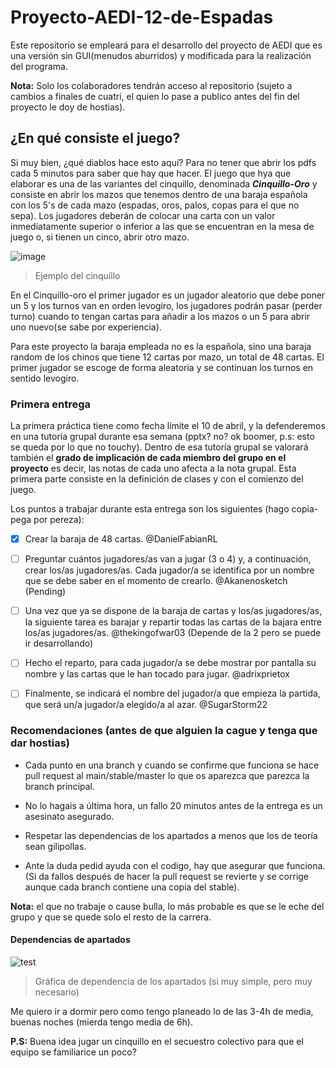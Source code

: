 # Proyecto-AEDI-12-de-Espadas
Este repositorio se empleará para el desarrollo del proyecto de AEDI que es una versión sin GUI(menudos aburridos) y modificada para la realización del programa.

**Nota:** Solo los colaboradores tendrán acceso al repositorio (sujeto a cambios a finales de cuatri, el quien lo pase a publico antes del fin del proyecto le doy de hostias).

## ¿En qué consiste el juego?

Si muy bien, ¿qué diablos hace esto aquí? Para no tener que abrir los pdfs cada 5 minutos para saber que hay que hacer.
El juego que hya que elaborar es una de las variantes del cinquillo, denominada ***Cinquillo-Oro*** y consiste en abrir los mazos que tenemos dentro de una baraja española con los 5's de cada mazo (espadas, oros, palos, copas para el que no sepa). Los jugadores deberán de colocar una carta con un valor inmediatamente superior o inferior a las que se encuentran en la mesa de juego o, si tienen un cinco, abrir otro mazo.

![image](https://user-images.githubusercontent.com/90091466/226657303-e5799d83-6f5b-4176-85d0-ff8396225b81.png)
> Ejemplo del cinquillo

En el Cinquillo-oro el primer jugador es un jugador aleatorio que debe poner un 5 y los turnos van en orden levogiro, los jugadores podrán pasar (perder turno) cuando to tengan cartas para añadir a los mazos o un 5 para abrir uno nuevo(se sabe por experiencia).

Para este proyecto la baraja empleada no es la española, sino una baraja random de los chinos que tiene 12 cartas por mazo, un total de 48 cartas. El primer jugador se escoge de forma aleatoria y se continuan los turnos en sentido levogiro.

### Primera entrega 

La primera práctica tiene como fecha límite el 10 de abril, y la defenderemos en una tutoría grupal durante esa semana (pptx? no? ok boomer, p.s: esto se queda por lo que no touchy). Dentro de esa tutoría grupal se valorará también el **grado de implicación de cada miembro del grupo en el proyecto** es decir, las notas de cada uno afecta a la nota grupal. Esta primera parte consiste en la definición de clases y con el comienzo del juego.

Los puntos a trabajar durante esta entrega son los siguientes (hago copia-pega por pereza):

  - [x] Crear la baraja de 48 cartas. @DanielFabianRL

  - [ ] Preguntar cuántos jugadores/as van a jugar (3 o 4) y, a continuación, crear los/as jugadores/as. Cada jugador/a se identifica por un nombre que se debe saber en el momento de crearlo. @Akanenosketch (Pending)

  - [ ] Una vez que ya se dispone de la baraja de cartas y los/as jugadores/as, la siguiente tarea es barajar y repartir todas las cartas de la bajara entre los/as jugadores/as. @thekingofwar03 (Depende de la 2 pero se puede ir desarrollando)

  - [ ] Hecho el reparto, para cada jugador/a se debe mostrar por pantalla su nombre y las cartas que le han tocado para jugar. @adrixprietox

  - [ ] Finalmente, se indicará el nombre del jugador/a que empieza la partida, que será un/a jugador/a elegido/a al azar. @SugarStorm22

### Recomendaciones (antes de que alguien la cague y tenga que dar hostias)
- Cada punto en una branch y cuando se confirme que funciona se hace pull request al main/stable/master lo que os aparezca que parezca la branch principal.

- No lo hagais a última hora, un fallo 20 minutos antes de la entrega es un asesinato asegurado.

- Respetar las dependencias de los apartados a menos que los de teoría sean gilipollas.

- Ante la duda pedid ayuda con el codigo, hay que asegurar que funciona. (Si da fallos después de hacer la pull request se revierte y se corrige aunque cada branch contiene una copia del stable).

**Nota:** el que no trabaje o cause bulla, lo más probable es que se le eche del grupo y que se quede solo el resto de la carrera.

#### Dependencias de apartados

![test](https://user-images.githubusercontent.com/90091466/227764158-587736a8-2cec-4e97-a96f-e558a34f22fe.png)
> Gráfica de dependencia de los apartados (si muy simple, pero muy necesario)

Me quiero ir a dormir pero como tengo planeado lo de las 3-4h de media, buenas noches (mierda tengo media de 6h).

**P.S:** Buena idea jugar un cinquillo en el secuestro colectivo para que el equipo se familiarice un poco? 
